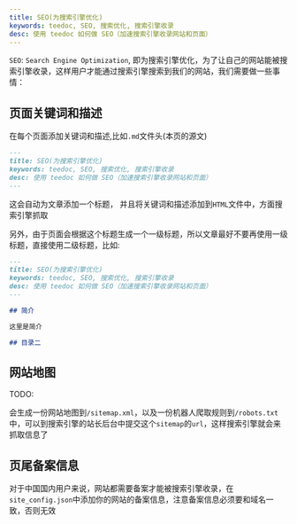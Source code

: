 ```yaml
---
title: SEO(为搜索引擎优化)
keywords: teedoc, SEO, 搜索优化, 搜索引擎收录
desc: 使用 teedoc 如何做 SEO（加速搜索引擎收录网站和页面）
---
```


`SEO`: `Search Engine Optimization`, 即为搜索引擎优化，为了让自己的网站能被搜索引擎收录，这样用户才能通过搜索引擎搜索到我们的网站，我们需要做一些事情：


## 页面关键词和描述

在每个页面添加关键词和描述,比如`.md`文件头(本页的源文)
```markdown
---
title: SEO(为搜索引擎优化)
keywords: teedoc, SEO, 搜索优化, 搜索引擎收录
desc: 使用 teedoc 如何做 SEO（加速搜索引擎收录网站和页面）
---

```

这会自动为文章添加一个标题， 并且将关键词和描述添加到`HTML`文件中，方面搜索引擎抓取

另外，由于页面会根据这个标题生成一个一级标题，所以文章最好不要再使用一级标题，直接使用二级标题，比如:

```markdown
---
title: SEO(为搜索引擎优化)
keywords: teedoc, SEO, 搜索优化, 搜索引擎收录
desc: 使用 teedoc 如何做 SEO（加速搜索引擎收录网站和页面）
---

## 简介

这里是简介

## 目录二

```

## 网站地图

TODO:

会生成一份网站地图到`/sitemap.xml`，以及一份机器人爬取规则到`/robots.txt`中，可以到搜索引擎的站长后台中提交这个`sitemap`的`url`，这样搜索引擎就会来抓取信息了


## 页尾备案信息

对于中国国内用户来说，网站都需要备案才能被搜索引擎收录，在`site_config.json`中添加你的网站的备案信息，注意备案信息必须要和域名一致，否则无效

